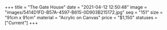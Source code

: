 +++
title = "The Gate House"
date = "2021-04-12 12:50:48"
image = "images/5414D1FD-B57A-4597-B615-0D903B215172.jpg"
seq = "151"
size = "91cm x 91cm"
material = "Acrylic on Canvas"
price = "$1,150"
statuses = ["Current"]
+++
